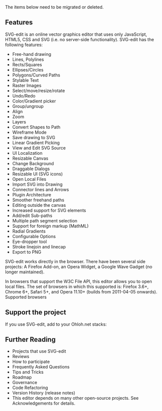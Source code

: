 The items below need to be migrated or deleted.

## Features

SVG-edit is an online vector graphics editor that uses only JavaScript, HTML5, CSS and SVG (i.e. no server-side functionality). SVG-edit has the following features:

- Free-hand drawing
- Lines, Polylines
- Rects/Squares
- Ellipses/Circles
- Polygons/Curved Paths
- Stylable Text
- Raster Images
- Select/move/resize/rotate
- Undo/Redo
- Color/Gradient picker
- Group/ungroup
- Align
- Zoom
- Layers
- Convert Shapes to Path
- Wireframe Mode
- Save drawing to SVG
- Linear Gradient Picking
- View and Edit SVG Source
- UI Localization
- Resizable Canvas
- Change Background
- Draggable Dialogs
- Resizable UI (SVG icons)
- Open Local Files
- Import SVG into Drawing
- Connector lines and Arrows
- Plugin Architecture
- Smoother freehand paths
- Editing outside the canvas
- Increased support for SVG elements
- Add/edit Sub-paths
- Multiple path segment selection
- Support for foreign markup (MathML)
- Radial Gradients
- Configurable Options
- Eye-dropper tool
- Stroke linejoin and linecap
- Export to PNG

SVG-edit works directly in the browser. There have been several side projects: A Firefox Add-on, an Opera Widget, a Google Wave Gadget (no longer maintained).

In browsers that support the W3C File API, this editor allows you to open local files. The set of browsers in which this supported is: Firefox 3.6+, Chrome 6+, Safari 5+, and Opera 11.10+ (builds from 2011-04-05 onwards).
Supported browsers

## Support the project

If you use SVG-edit, add to your Ohloh.net stacks:

## Further Reading

* Projects that use SVG-edit
* Reviews
* How to participate
* Frequently Asked Questions
* Tips and Tricks
* Roadmap
* Governance
* Code Refactoring
* Version History (release notes)
* This editor depends on many other open-source projects. See Acknowledgements for details.
